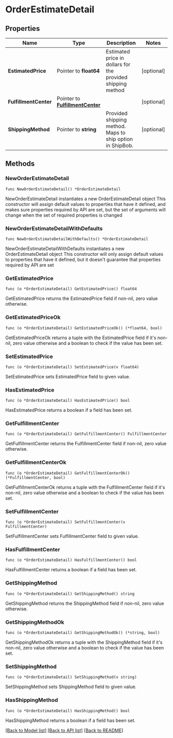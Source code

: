 # OrderEstimateDetail

## Properties

Name | Type | Description | Notes
------------ | ------------- | ------------- | -------------
**EstimatedPrice** | Pointer to **float64** | Estimated price in dollars for the provided shipping method | [optional] 
**FulfillmentCenter** | Pointer to [**FulfillmentCenter**](FulfillmentCenter.md) |  | [optional] 
**ShippingMethod** | Pointer to **string** | Provided shipping method. Maps to ship option in ShipBob. | [optional] 

## Methods

### NewOrderEstimateDetail

`func NewOrderEstimateDetail() *OrderEstimateDetail`

NewOrderEstimateDetail instantiates a new OrderEstimateDetail object
This constructor will assign default values to properties that have it defined,
and makes sure properties required by API are set, but the set of arguments
will change when the set of required properties is changed

### NewOrderEstimateDetailWithDefaults

`func NewOrderEstimateDetailWithDefaults() *OrderEstimateDetail`

NewOrderEstimateDetailWithDefaults instantiates a new OrderEstimateDetail object
This constructor will only assign default values to properties that have it defined,
but it doesn't guarantee that properties required by API are set

### GetEstimatedPrice

`func (o *OrderEstimateDetail) GetEstimatedPrice() float64`

GetEstimatedPrice returns the EstimatedPrice field if non-nil, zero value otherwise.

### GetEstimatedPriceOk

`func (o *OrderEstimateDetail) GetEstimatedPriceOk() (*float64, bool)`

GetEstimatedPriceOk returns a tuple with the EstimatedPrice field if it's non-nil, zero value otherwise
and a boolean to check if the value has been set.

### SetEstimatedPrice

`func (o *OrderEstimateDetail) SetEstimatedPrice(v float64)`

SetEstimatedPrice sets EstimatedPrice field to given value.

### HasEstimatedPrice

`func (o *OrderEstimateDetail) HasEstimatedPrice() bool`

HasEstimatedPrice returns a boolean if a field has been set.

### GetFulfillmentCenter

`func (o *OrderEstimateDetail) GetFulfillmentCenter() FulfillmentCenter`

GetFulfillmentCenter returns the FulfillmentCenter field if non-nil, zero value otherwise.

### GetFulfillmentCenterOk

`func (o *OrderEstimateDetail) GetFulfillmentCenterOk() (*FulfillmentCenter, bool)`

GetFulfillmentCenterOk returns a tuple with the FulfillmentCenter field if it's non-nil, zero value otherwise
and a boolean to check if the value has been set.

### SetFulfillmentCenter

`func (o *OrderEstimateDetail) SetFulfillmentCenter(v FulfillmentCenter)`

SetFulfillmentCenter sets FulfillmentCenter field to given value.

### HasFulfillmentCenter

`func (o *OrderEstimateDetail) HasFulfillmentCenter() bool`

HasFulfillmentCenter returns a boolean if a field has been set.

### GetShippingMethod

`func (o *OrderEstimateDetail) GetShippingMethod() string`

GetShippingMethod returns the ShippingMethod field if non-nil, zero value otherwise.

### GetShippingMethodOk

`func (o *OrderEstimateDetail) GetShippingMethodOk() (*string, bool)`

GetShippingMethodOk returns a tuple with the ShippingMethod field if it's non-nil, zero value otherwise
and a boolean to check if the value has been set.

### SetShippingMethod

`func (o *OrderEstimateDetail) SetShippingMethod(v string)`

SetShippingMethod sets ShippingMethod field to given value.

### HasShippingMethod

`func (o *OrderEstimateDetail) HasShippingMethod() bool`

HasShippingMethod returns a boolean if a field has been set.


[[Back to Model list]](../README.md#documentation-for-models) [[Back to API list]](../README.md#documentation-for-api-endpoints) [[Back to README]](../README.md)



